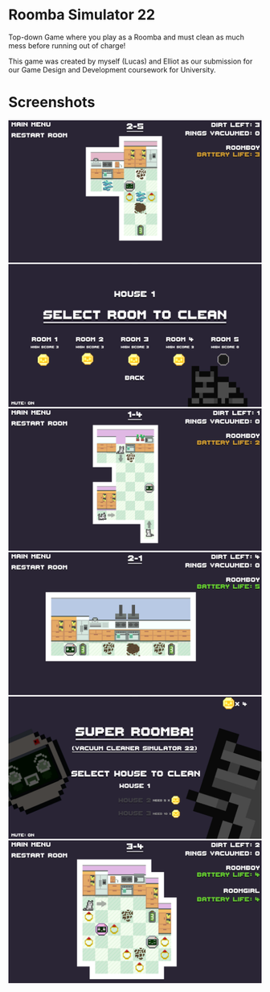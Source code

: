 # Roomba Simulator 22
Top-down Game where you play as a Roomba and must clean as much mess before running out of charge! 

​This game was created by myself (Lucas) and Elliot as our submission for our Game Design and Development coursework for University. 

# Screenshots
![Image 5](./Screenshots/5.png)
![Image 2](./Screenshots/2.png)
![Image 3](./Screenshots/3.png)
![Image 4](./Screenshots/4.png)
![Image 1](./Screenshots/1.png)
![Image 6](./Screenshots/6.png)
